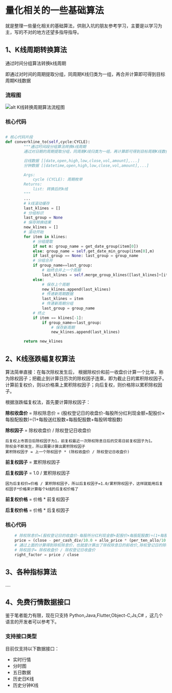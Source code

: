 # 量化相关的一些基础算法
  就是整理一些量化相关的基础算法，供刚入坑的朋友参考学习，主要是以学习为主，写的不对的地方还望多指导指导。

## 1、K线周期转换算法

通过时间分组算法转换k线周期

即通过对时间的周期提取分组，同周期K线归类为一组，再合并计算即可得到目标周期K线数据

### 流程图

![alt K线转换周期算法流程图](https://raw.githubusercontent.com/dsxkline/dsx_base_algorithm/main/1%E3%80%81K%E7%BA%BF%E5%91%A8%E6%9C%9F%E8%BD%AC%E6%8D%A2%E7%AE%97%E6%B3%95/K%E7%BA%BF%E5%91%A8%E6%9C%9F%E8%BD%AC%E6%8D%A2%E5%9F%BA%E7%A1%80%E7%AE%97%E6%B3%95%E6%B5%81%E7%A8%8B%E5%9B%BE%20.png)

### 核心代码


```python

# 核心代码片段
def converkline_to(self,cycle:CYCLE):
        """通过时间段分组算法转换k线周期
        通过对日期的周期提取分组，同周期K线归类为一组，再计算即可得到目标周期K线数据

        日线数据 [[date,open,high,low,close,vol,amount],...]
        分钟数据 [[datetime,open,high,low,close,vol,amount],...]

        Args:
            cycle (CYCLE): 周期枚举
        Returns:
            list: 转换后的k线
        """
        ...
        # k线滚动缓存
        last_klines = []
        # 分组标识
        last_group = None
        # 保存转换结果
        new_klines = []
        # 滚动开始
        for item in klines:
            # 分组提取
            if not m: group_name = get_date_group(item[0])
            else: group_name = self.get_date_min_group(item[0],m)
            if last_group == None: last_group = group_name
            # 分组合并
            if group_name==last_group:
                # 始终合并上一个周期
                last_klines = self.merge_group_klines([last_klines]+[item])
            else:
                # 保存上个周期
                new_klines.append(last_klines)
                # 传递新周期数据
                last_klines = item
                # 传递新周期分组
                last_group = group_name
            # 终止
            if item == klines[-1]:
                if group_name==last_group:
                    # 保存新周期
                    new_klines.append(last_klines)

        return new_klines
```

## 2、K线涨跌幅复权算法

算法简单直接：在每次除权发生后， 根据除权价和前一收盘价计算一个比率，称为除权因子；把截止到计算日历次的除权因子连乘，即为截止日的累积除权因子。计算前复权价，则以价格乘上累积除权因子；向后复权，则价格除以累积除权因子。

根据涨跌幅复权法，首先要计算除权因子：

**除权收盘价** = 除权除息价 = (股权登记日的收盘价-每股所分红利现金额+配股价×每股配股数)÷(1+每股送红股数+每股配股数+每股转增股数)

**除权因子** = 除权收盘价 / 除权登记日收盘价

```
后复权上市首日后除权因子为1，前复权最近一次除权除息日后的交易日前复权因子为1。
除权会不断发生，所以需要计算出累积除权因子
累积除权因子 = 上一个除权因子 * (除权收盘价 / 除权登记日收盘价)
```
**前复权因子** = 累积除权因子

**后复权因子** = 1.0 / 累积除权因子

``` 
因为后复权价=价格 / 累积除权因子，所以后复权因子=1.0/累积除权因子，这样就能用后复权因子*价格来计算每个k线的后复权价格了 
```

**前复权价格** = 价格 * 前复权因子

**后复权价格** = 价格 * 后复权因子

### 核心代码

``` python
    # 除权除息价=(股权登记日的收盘价-每股所分红利现金额+配股价×每股配股数)÷(1+每股送红股数+每股配股数+每股转增股数);
    price = (close - per_cash_div/10.0 + allo_price * (per_ten_allo/10.0) ) / (1.0+(per_ten_send/10.0) + (per_ten_allo/10.0) + (per_ten_incr/10.0) )
    # 通过上面的计算得到除权除息价，也就是计算出了除权除息日的前收价,除权登记日的除权收盘价，用除权登记日的收盘价除以除权价得到单次除权因子；
    # 除权因子= 除权收盘价 / 除权登记日收盘价
    right_factor = price / close
```

## 3、各种指标算法
....



## 4、免费行情数据接口

鉴于笔者能力有限，现在只支持 Python,Java,Flutter,Object-C,Js,C# ，这几个语言的开发者可以参考下。

### 支持接口类型
目前仅支持以下数据接口：

 - 实时行情
 - 分时图
 - 五日数据
 - 历史日K线
 - 历史分钟K线